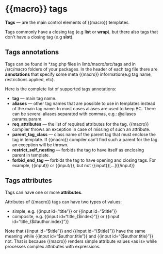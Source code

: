 # {{macro}} tags
**Tags** — are the main control elements of {{macro}} templates.

Tags commonly have a closing tag (e.g **list** or **wrap**), but there also tags that don't have a closing tag (e.g **slot**).

## Tags annotations
Tags can be found in *.tag.php files in limb/macro/src/tags and in /src/macro folders of your packages. In the header of each tag file there are **annotations** that specify some meta {{macro}} information(e.g tag name, restrictions applied, etc).

Here is the complete list of supported tags annotations:

* **tag** — main tag name.
* **aliases** — other tag names that are possible to use in templates instead of the main tag name. In most cases aliases are used to keep BC. There can be several aliases separated with commas, e.g.: @aliases params,param.
* **req_attributes** — the list of required attributes for the tag. {{macro}} compiler throws an exception in case of missing of such an attribute.
* **parent_tag_class** — class name of the parent tag that must enclose the tag in template. If {{macro}} compiler can't find such a parent for the tag an exception will be thrown.
* **restrict_self_nesting** — forbids the tag to have itself as enclosing parent in template.
* **forbid_end_tag** — forbids the tag to have opening and closing tags. For example, {{input}} or {{input/}}, but not {{input}}[...]{{/input}}

## Tags attributes
Tags can have one or more **attributes**.

Attributes of {{macro}} tags can have two types of values:

* simple, e.g. {{input id=“title”}} or {{input id=“$title”}}
* composite, e.g. {{input id=“title_{$index}”}} or {{input id=“title_{$#author.index}”}}

Note that {{input id=“$title”}} and {{input id=“{$title}”}} have the same meaning while {{input id=“$author.title”}} and {{input id=“{$author.title}”}} not. That is because {{macro}} renders simple attribute values «as is» while processes complex attributes with expressions.
